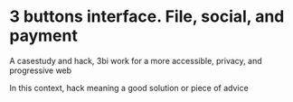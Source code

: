 # 3 buttons interface. File, social, and payment

A casestudy and hack, 3bi work for a more accessible, privacy, and progressive web

In this context, hack meaning a good solution or piece of advice

